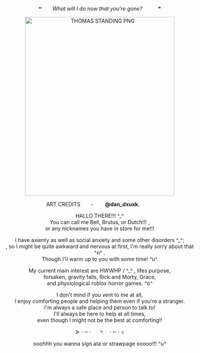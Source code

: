 <p align="center">
❛❛  <i>What will I do now that you're gone?</i>   ❞

<p align="center">
<img width="400" height="480" alt="THOMAS STANDING PNG" src="https://github.com/user-attachments/assets/922b9bf1-a156-4216-8468-9d0b2b6fca1a"/>  

<p align="center">
ART CREDITS  -   <b>@dan_dxuxk.</b>
 
  
 <p align="center">
HALLO THERE!!! ^_^  <br>
   You can call me Bell, Brutus, or Dutch!!! , <br>
   or any nicknames you have in store for me!!!

<p align="center">
I have axienty as well as social anxiety and some other disorders ^_^; <br>
 , so I might be quite awkward and nervous at first, I'm really sorry about that ^n^ . <br>
  Though I'll warm up to you with some time! ^u^ 
<p align="center">
   My current main interest are HWWHP / ^_^ , lifes purpose, <br>
  forsaken, gravity falls, Rick and Morty, Grace, <br>
  and physiological roblox horror games. ^o^
 
   <p align="center">
   I don't mind if you vent to me at all, <br>
     I enjoy comforting people and helping them even if you're a stranger. <br>  
  I'm always a safe place and person to talk to! <br>
     I'll always be here to help at all times, <br>
     even though I might not be the best at comforting!!</b> <br>
  <p align="center">
 ⊱ · ─ ·⠀ ೀ  · ─ · ⊰
  <p align="center">
ooohhh you wanna sign ata or strawpage ooooo!!!  ^u^
